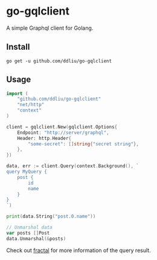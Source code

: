 # go-gqlclient

A simple Graphql client for Golang.

## Install

```
go get -u github.com/ddliu/go-gqlclient
```

## Usage

```go
import (
    "github.com/ddliu/go-gqlclient"
    "net/http"
    "context"
)

client = gqlclient.New(gqlclient.Options{
    Endpoint: "http://server/graphql",
    Header: http.Header{
        "some-secret": []string{"secret string"},
    },
})

data, err := client.Query(context.Background(), `
query MyQuery {
    post {
        id
        name
    }
}
`)

print(data.String("post.0.name"))

// Unmarshal data
var posts []Post
data.Unmarshal(&posts)
```

Check out [fractal](https://github.com/ddliu/fractal) for more information of the query result.